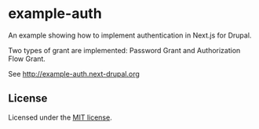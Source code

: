 # example-auth

An example showing how to implement authentication in Next.js for Drupal.

Two types of grant are implemented: Password Grant and Authorization Flow Grant.

See http://example-auth.next-drupal.org

## License

Licensed under the [MIT license](https://github.com/chapter-three/next-drupal/blob/master/LICENSE).

